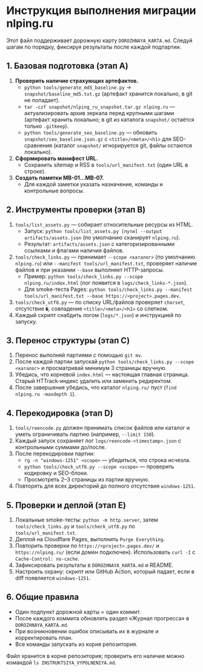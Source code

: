 # Инструкция выполнения миграции nlping.ru

Этот файл поддерживает дорожную карту `DOROZHNAYA_KARTA.md`. Следуй шагам по порядку, фиксируя результаты после каждой подпартии.

## 1. Базовая подготовка (этап A)

1. **Проверить наличие страхующих артефактов.**
   - `python tools/generate_md5_baseline.py` → `snapshot/baseline_md5.txt.gz` (артефакт хранится локально, в git не попадает).
   - `tar -czf snapshot/nlping_ru_snapshot.tar.gz nlping.ru` — актуализировать архив зеркала перед крупными шагами (артефакт хранить локально; в git из каталога `snapshot/` остаётся только `.gitkeep`).
   - `python tools/generate_seo_baseline.py` — обновить `snapshot/seo_baseline.json.gz` с `<title>/<meta>/<h1>` для SEO-сравнения (каталог `snapshot/` игнорируется git, файлы остаются локально).
2. **Сформировать манифест URL.**
   - Сохранить sitemap и RSS в `tools/url_manifest.txt` (один URL в строке).
3. **Создать памятки MB-01…MB-07.**
   - Для каждой заметки указать назначение, команды и контрольные вопросы.

## 2. Инструменты проверки (этап B)

1. `tools/list_assets.py` — собирает относительные ресурсы из HTML.
   - Запуск: `python tools/list_assets.py [пути] --output artifacts/assets.json` (по умолчанию сканирует `nlping.ru`).
   - Результат: `artifacts/assets.json` с категоризированными ссылками и флагами наличия файлов.
2. `tools/check_links.py` — принимает `--scope <каталог>` (по умолчанию `nlping.ru`) или `--manifest tools/url_manifest.txt`, проверяет наличие файлов и при указании `--base` выполняет HTTP-запросы.
   - Пример: `python tools/check_links.py --scope nlping.ru/index.html` (лог появится в `logs/check_links-*.json`).
   - Для smoke-теста Pages: `python tools/check_links.py --manifest tools/url_manifest.txt --base https://<project>.pages.dev`.
3. `tools/check_utf8.py` — по списку URL/файлов проверяет `charset`, отсутствие `�`, совпадение `<title>/<meta>/<h1>` со слепком.
4. Каждый скрипт снабдить логом (`logs/*.json`) и инструкцией по запуску.

## 3. Перенос структуры (этап C)

1. Перенос выполняй партиями с помощью `git mv`.
2. После каждой партии запускай `python tools/check_links.py --scope <каталог>` и просматривай минимум 3 страницы вручную.
3. Убедись, что корневой `index.html` — настоящая главная страница. Старый HTTrack-индекс удалить или заменить редиректом.
4. После завершения убедись, что каталог `nlping.ru/` пуст (`find nlping.ru -maxdepth 1`).

## 4. Перекодировка (этап D)

1. `tools/reencode.py` должен принимать список файлов или каталог и уметь ограничивать партию (например, `--limit 150`).
2. Каждый запуск сохраняет лог `logs/reencode-<timestamp>.json` с контрольными суммами до/после.
3. После перекодировки партии:
   - `rg -n "windows-1251" <scope>` — убедиться, что строка исчезла.
   - `python tools/check_utf8.py --scope <scope>` — проверить кодировку и SEO-блоки.
   - Просмотреть 2–3 страницы из партии вручную.
4. Повторять для всех директорий до полного отсутствия `windows-1251`.

## 5. Проверки и деплой (этап E)

1. Локальные smoke-тесты: `python -m http.server`, затем `tools/check_links.py` и `tools/check_utf8.py` по `tools/url_manifest.txt`.
2. Деплой на Cloudflare Pages, выполнить `Purge Everything`.
3. Повторить проверки по `https://<project>.pages.dev/` и `https://nlping.ru/` (если домен подключен). Использовать `curl -I` с `Cache-Control: no-cache`.
4. Зафиксировать результаты в `DOROZHNAYA_KARTA.md` и README.
5. Настроить охрану: скрипт или GitHub Action, который падает, если в diff появляется `windows-1251`.

## 6. Общие правила

- Один подпункт дорожной карты = один коммит.
- После каждого коммита обновлять раздел «Журнал прогресса» в `DOROZHNAYA_KARTA.md`.
- При возникновении ошибок описывать их в журнале и корректировать план.
- Все команды запускать из корня репозитория.

Файл хранится в корне репозитория; проверить его наличие можно командой `ls INSTRUKTSIYA_VYPOLNENIYA.md`.
